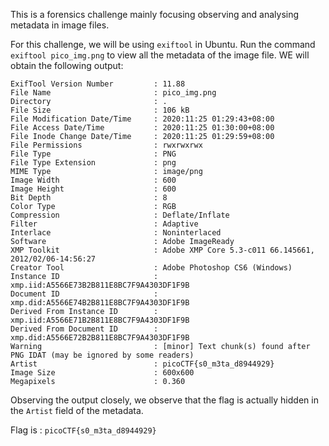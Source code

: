This is a forensics challenge mainly focusing observing and analysing metadata in image files.

For this challenge, we will be using `exiftool` in Ubuntu. Run the command `exiftool pico_img.png` to view all the metadata of the image file. WE will obtain the following output:
```
ExifTool Version Number         : 11.88
File Name                       : pico_img.png
Directory                       : .
File Size                       : 106 kB
File Modification Date/Time     : 2020:11:25 01:29:43+08:00
File Access Date/Time           : 2020:11:25 01:30:00+08:00
File Inode Change Date/Time     : 2020:11:25 01:29:59+08:00
File Permissions                : rwxrwxrwx
File Type                       : PNG
File Type Extension             : png
MIME Type                       : image/png
Image Width                     : 600
Image Height                    : 600
Bit Depth                       : 8
Color Type                      : RGB
Compression                     : Deflate/Inflate
Filter                          : Adaptive
Interlace                       : Noninterlaced
Software                        : Adobe ImageReady
XMP Toolkit                     : Adobe XMP Core 5.3-c011 66.145661, 2012/02/06-14:56:27
Creator Tool                    : Adobe Photoshop CS6 (Windows)
Instance ID                     : xmp.iid:A5566E73B2B811E8BC7F9A4303DF1F9B
Document ID                     : xmp.did:A5566E74B2B811E8BC7F9A4303DF1F9B
Derived From Instance ID        : xmp.iid:A5566E71B2B811E8BC7F9A4303DF1F9B
Derived From Document ID        : xmp.did:A5566E72B2B811E8BC7F9A4303DF1F9B
Warning                         : [minor] Text chunk(s) found after PNG IDAT (may be ignored by some readers)
Artist                          : picoCTF{s0_m3ta_d8944929}
Image Size                      : 600x600
Megapixels                      : 0.360
```

Observing the output closely, we observe that the flag is actually hidden in the `Artist` field of the metadata.

Flag is : `picoCTF{s0_m3ta_d8944929}`
